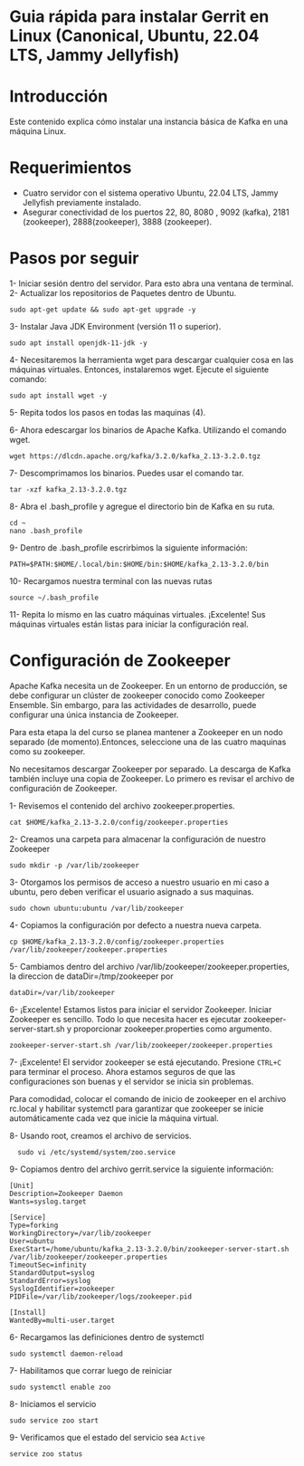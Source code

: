 Guia rápida para instalar Gerrit en Linux (Canonical, Ubuntu, 22.04 LTS, Jammy Jellyfish) 
=

Introducción
======
Este contenido explica cómo instalar una instancia básica de Kafka en una máquina Linux.

Requerimientos
======

* Cuatro servidor con el sistema operativo Ubuntu, 22.04 LTS, Jammy Jellyfish previamente instalado.
* Asegurar conectividad de los puertos 22, 80, 8080 , 9092 (kafka), 2181 (zookeeper), 2888(zookeeper), 3888 (zookeeper).

Pasos por seguir
======

1- Iniciar sesión dentro del servidor. Para esto abra una ventana de terminal.
2- Actualizar los repositorios de Paquetes dentro de Ubuntu.

```
sudo apt-get update && sudo apt-get upgrade -y
```

3- Instalar Java JDK Environment (versión 11 o superior). 

```
sudo apt install openjdk-11-jdk -y
```

4- Necesitaremos la herramienta wget para descargar cualquier cosa en las máquinas virtuales. Entonces, instalaremos wget. Ejecute el siguiente comando:

```
sudo apt install wget -y
```

5- Repita todos los pasos en todas las maquinas (4).

6- Ahora edescargar los binarios de Apache Kafka. Utilizando el comando wget.

```
wget https://dlcdn.apache.org/kafka/3.2.0/kafka_2.13-3.2.0.tgz

```

7-  Descomprimamos los binarios. Puedes usar el comando tar.

```
tar -xzf kafka_2.13-3.2.0.tgz
```

8- Abra el .bash_profile y agregue el directorio bin de Kafka en su ruta.

```
cd ~
nano .bash_profile
```

9- Dentro de .bash_profile escrirbimos la siguiente información:

```
PATH=$PATH:$HOME/.local/bin:$HOME/bin:$HOME/kafka_2.13-3.2.0/bin
```

10- Recargamos nuestra terminal con las nuevas rutas

```
source ~/.bash_profile
```

11- Repita lo mismo en las cuatro máquinas virtuales. ¡Excelente! Sus máquinas virtuales están listas para iniciar la configuración real.

Configuración de Zookeeper
========

Apache Kafka necesita un de Zookeeper. En un entorno de producción, se debe configurar un clúster de zookeeper conocido como Zookeeper Ensemble. Sin embargo, para las actividades de desarrollo, puede configurar una única instancia de Zookeeper. 

Para esta etapa la del curso se planea mantener a Zookeeper en un nodo separado (de momento).Entonces, seleccione una de las cuatro maquinas como su zookeeper. 

No necesitamos descargar Zookeeper por separado. La descarga de Kafka también incluye una copia de Zookeeper. Lo primero es revisar el archivo de configuración de Zookeeper. 

1- Revisemos el contenido del archivo zookeeper.properties.

```
cat $HOME/kafka_2.13-3.2.0/config/zookeeper.properties 
```

2- Creamos una carpeta para almacenar la configuración de nuestro Zookeeper

```
sudo mkdir -p /var/lib/zookeeper
```

3- Otorgamos los permisos de acceso a nuestro usuario en mi caso a ubuntu, pero deben verificar el usuario asignado a sus maquinas.
```
sudo chown ubuntu:ubuntu /var/lib/zookeeper
```

4- Copiamos la configuración por defecto a nuestra nueva carpeta.
```
cp $HOME/kafka_2.13-3.2.0/config/zookeeper.properties /var/lib/zookeeper/zookeeper.properties
```

5- Cambiamos dentro del archivo /var/lib/zookeeper/zookeeper.properties, la direccion de dataDir=/tmp/zookeeper por
```
dataDir=/var/lib/zookeeper
```

6- ¡Excelente! Estamos listos para iniciar el servidor Zookeeper. Iniciar Zookeeper es sencillo. Todo lo que necesita hacer es ejecutar zookeeper-server-start.sh y proporcionar zookeeper.properties como argumento.

```
zookeeper-server-start.sh /var/lib/zookeeper/zookeeper.properties
```

7- ¡Excelente! El servidor zookeeper se está ejecutando. Presione `CTRL+C` para terminar el proceso. Ahora estamos seguros de que las configuraciones son buenas y el servidor se inicia sin problemas. 

Para comodidad, colocar el comando de inicio de zookeeper en el archivo rc.local y habilitar systemctl para garantizar que zookeeper se inicie automáticamente cada vez que inicie la máquina virtual. 

8- Usando root, creamos el archivo de servicios.

```
  sudo vi /etc/systemd/system/zoo.service
```

9- Copiamos dentro del archivo gerrit.service la siguiente información:

```
[Unit]
Description=Zookeeper Daemon
Wants=syslog.target

[Service]
Type=forking
WorkingDirectory=/var/lib/zookeeper
User=ubuntu 
ExecStart=/home/ubuntu/kafka_2.13-3.2.0/bin/zookeeper-server-start.sh /var/lib/zookeeper/zookeeper.properties
TimeoutSec=infinity
StandardOutput=syslog
StandardError=syslog
SyslogIdentifier=zookeeper
PIDFile=/var/lib/zookeeper/logs/zookeeper.pid

[Install]
WantedBy=multi-user.target
```

6- Recargamos las definiciones dentro de systemctl


```
sudo systemctl daemon-reload
```

7- Habilitamos que corrar luego de reiniciar

```
sudo systemctl enable zoo
```

8- Iniciamos el servicio

```
sudo service zoo start
```

9- Verificamos que el estado del servicio sea `Active`

```
service zoo status
```




